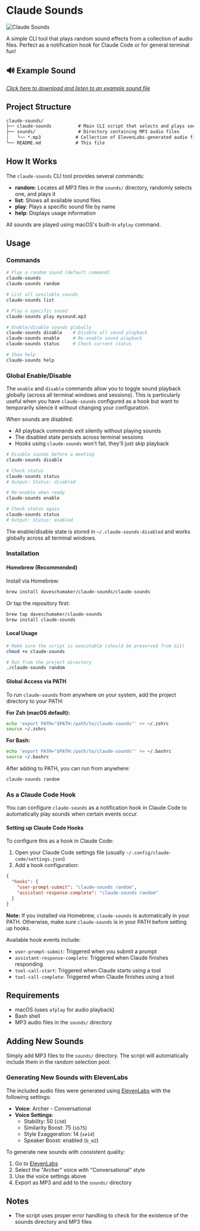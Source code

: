 # Claude Sounds

![Claude Sounds](claude-sounds.png)

A simple CLI tool that plays random sound effects from a collection of audio files. Perfect as a notification hook for Claude Code or for general terminal fun!

## 🔊 Example Sound

*[Click here to download and listen to an example sound file](sounds/ElevenLabs_2025-07-04T22_19_12_Archer%20-%20Conversational_pvc_sp100_s50_sb75_v3.mp3)*

## Project Structure

```md
claude-sounds/
├── claude-sounds          # Main CLI script that selects and plays sounds
├── sounds/                # Directory containing MP3 audio files
│   └── *.mp3             # Collection of ElevenLabs-generated audio files
└── README.md             # This file
```

## How It Works

The `claude-sounds` CLI tool provides several commands:

- **random**: Locates all MP3 files in the `sounds/` directory, randomly selects one, and plays it
- **list**: Shows all available sound files
- **play**: Plays a specific sound file by name
- **help**: Displays usage information

All sounds are played using macOS's built-in `afplay` command.

## Usage

### Commands

```bash
# Play a random sound (default command)
claude-sounds
claude-sounds random

# List all available sounds
claude-sounds list

# Play a specific sound
claude-sounds play mysound.mp3

# Enable/disable sounds globally
claude-sounds disable    # Disable all sound playback
claude-sounds enable     # Re-enable sound playback
claude-sounds status     # Check current status

# Show help
claude-sounds help
```

### Global Enable/Disable

The `enable` and `disable` commands allow you to toggle sound playback globally (across all terminal windows and sessions). This is particularly useful when you have `claude-sounds` configured as a hook but want to temporarily silence it without changing your configuration.

When sounds are disabled:

- All playback commands exit silently without playing sounds
- The disabled state persists across terminal sessions
- Hooks using `claude-sounds` won't fail, they'll just skip playback

```bash
# Disable sounds before a meeting
claude-sounds disable

# Check status
claude-sounds status
# Output: Status: disabled

# Re-enable when ready
claude-sounds enable

# Check status again
claude-sounds status
# Output: Status: enabled
```

The enable/disable state is stored in `~/.claude-sounds-disabled` and works globally across all terminal windows.

### Installation

#### Homebrew (Recommended)

Install via Homebrew:

```bash
brew install daveschumaker/claude-sounds/claude-sounds
```

Or tap the repository first:

```bash
brew tap daveschumaker/claude-sounds
brew install claude-sounds
```

#### Local Usage

```bash
# Make sure the script is executable (should be preserved from Git)
chmod +x claude-sounds

# Run from the project directory
./claude-sounds random
```

#### Global Access via PATH

To run `claude-sounds` from anywhere on your system, add the project directory to your PATH:

**For Zsh (macOS default):**

```bash
echo 'export PATH="$PATH:/path/to/claude-sounds"' >> ~/.zshrc
source ~/.zshrc
```

**For Bash:**

```bash
echo 'export PATH="$PATH:/path/to/claude-sounds"' >> ~/.bashrc
source ~/.bashrc
```

After adding to PATH, you can run from anywhere:

```bash
claude-sounds random
```

### As a Claude Code Hook

You can configure `claude-sounds` as a notification hook in Claude Code to automatically play sounds when certain events occur.

#### Setting up Claude Code Hooks

To configure this as a hook in Claude Code:

1. Open your Claude Code settings file (usually `~/.config/claude-code/settings.json`)
2. Add a hook configuration:

```json
{
  "hooks": {
    "user-prompt-submit": "claude-sounds random",
    "assistant-response-complete": "claude-sounds random"
  }
}
```

**Note:** If you installed via Homebrew, `claude-sounds` is automatically in your PATH. Otherwise, make sure `claude-sounds` is in your PATH before setting up hooks.

Available hook events include:

- `user-prompt-submit`: Triggered when you submit a prompt
- `assistant-response-complete`: Triggered when Claude finishes responding
- `tool-call-start`: Triggered when Claude starts using a tool
- `tool-call-complete`: Triggered when Claude finishes using a tool

## Requirements

- macOS (uses `afplay` for audio playback)
- Bash shell
- MP3 audio files in the `sounds/` directory

## Adding New Sounds

Simply add MP3 files to the `sounds/` directory. The script will automatically include them in the random selection pool.

### Generating New Sounds with ElevenLabs

The included audio files were generated using [ElevenLabs](https://elevenlabs.io/) with the following settings:

- **Voice**: Archer - Conversational
- **Voice Settings**:
  - Stability: 50 (`s50`)
  - Similarity Boost: 75 (`sb75`)
  - Style Exaggeration: 14 (`se14`)
  - Speaker Boost: enabled (`b_m2`)

To generate new sounds with consistent quality:

1. Go to [ElevenLabs](https://elevenlabs.io/)
2. Select the "Archer" voice with "Conversational" style
3. Use the voice settings above
4. Export as MP3 and add to the `sounds/` directory

## Notes

- The script uses proper error handling to check for the existence of the sounds directory and MP3 files
